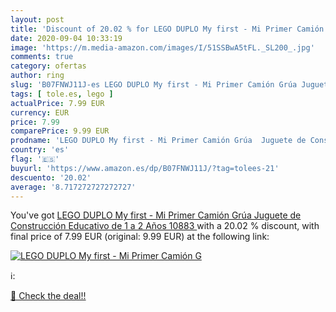 ```yaml
---
layout: post
title: 'Discount of 20.02 % for LEGO DUPLO My first - Mi Primer Camión G'
date: 2020-09-04 10:33:19
image: 'https://m.media-amazon.com/images/I/51SSBwA5tFL._SL200_.jpg'
comments: true
category: ofertas
author: ring
slug: 'B07FNWJ11J-es LEGO DUPLO My first - Mi Primer Camión Grúa Juguete de...'
tags: [ tole.es, lego ]
actualPrice: 7.99 EUR
currency: EUR
price: 7.99
comparePrice: 9.99 EUR
prodname: 'LEGO DUPLO My first - Mi Primer Camión Grúa  Juguete de Construcción Educativo de 1 a 2 Años  10883 '
country: 'es'
flag: '🇪🇸'
buyurl: 'https://www.amazon.es/dp/B07FNWJ11J/?tag=tolees-21'
descuento: '20.02'
average: '8.717272727272727'
---
```


You've got [LEGO DUPLO My first - Mi Primer Camión Grúa  Juguete de Construcción Educativo de 1 a 2 Años  10883 ](https://www.amazon.es/dp/B07FNWJ11J/?tag=tolees-21) with a  20.02 % discount, with final price of 7.99 EUR (original: 9.99 EUR) at the following link:

[![LEGO DUPLO My first - Mi Primer Camión G](https://m.media-amazon.com/images/I/51SSBwA5tFL._SL200_.jpg)](https://www.amazon.es/dp/B07FNWJ11J/?tag=tolees-21)

ℹ️:


[🛒 Check the deal!!](https://www.amazon.es/dp/B07FNWJ11J/?tag=tolees-21)
